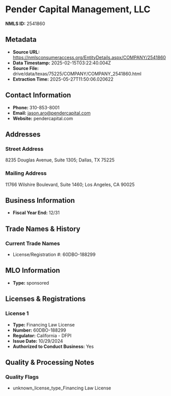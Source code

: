 # Pender Capital Management, LLC

**NMLS ID:** 2541860

## Metadata
- **Source URL:** https://nmlsconsumeraccess.org/EntityDetails.aspx/COMPANY/2541860
- **Data Timestamp:** 2025-02-15T03:22:40.004Z
- **Source File:** drive/data/texas/75225/COMPANY/COMPANY_2541860.html
- **Extraction Time:** 2025-05-27T11:50:06.020622

## Contact Information
- **Phone:** 310-853-8001
- **Email:** jason.aro@pendercapital.com
- **Website:** pendercapital.com

## Addresses
### Street Address
8235 Douglas Avenue, Suite 1305; Dallas, TX 75225

### Mailing Address
11766 Wilshire Boulevard, Suite 1460; Los Angeles, CA 90025

## Business Information
- **Fiscal Year End:** 12/31

## Trade Names & History
### Current Trade Names
- License/Registration #: 60DBO-188299

## MLO Information
- **Type:** sponsored

## Licenses & Registrations

### License 1
- **Type:** Financing Law License
- **Number:** 60DBO-188299
- **Regulator:** California - DFPI
- **Issue Date:** 10/29/2024
- **Authorized to Conduct Business:** Yes

## Quality & Processing Notes
### Quality Flags
- unknown_license_type_Financing Law License
